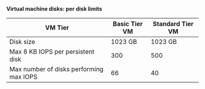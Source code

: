 **Virtual machine disks: per disk limits**

 VM Tier | Basic Tier VM | Standard Tier VM
---|---|---
Disk size | 1023 GB | 1023 GB
Max 8 KB IOPS per persistent disk | 300 | 500
Max number of disks performing max IOPS | 66 | 40

<!--HONumber=Oct16_HO2-->


